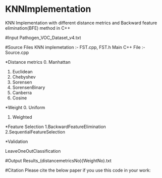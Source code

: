 # KNNImplementation
KNN Implementation with different distance metrics and Backward feature elimination(BFE) method in C++

#Input
Pathogen_VOC_Dataset_v4.txt

#Source Files
KNN implemetation :- FST.cpp, FST.h
Main C++ File :- Source.cpp

*Distance metrics
0. Manhattan
1. Euclidean
2. Chebyshev
3. Sorensen
4. SorensenBinary
5. Canberra
6. Cosine

*Weight
0. Uniform
1. Weighted

*Feature Selection
1.BackwardFeatureElimination
2.SequentialFeatureSelection

*Validation

LeaveOneOutClassification


#Output
Results_(distancemetricsNo)(WeightNo).txt


#Citation
Please cite the below paper if you use this code in your work:


